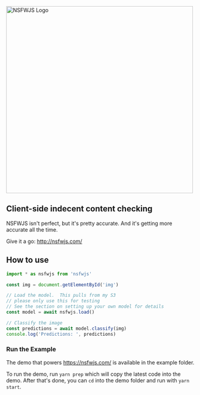 <img src="https://github.com/infinitered/nsfwjs/raw/master/_art/nsfwjs_logo.jpg" alt="NSFWJS Logo" width="500" />

## Client-side indecent content checking

NSFWJS isn't perfect, but it's pretty accurate. And it's getting more accurate all the time.

Give it a go: http://nsfwjs.com/

## How to use

```js
import * as nsfwjs from 'nsfwjs'

const img = document.getElementById('img')

// Load the model.  This pulls from my S3
// please only use this for testing
// See the section on setting up your own model for details
const model = await nsfwjs.load()

// Classify the image
const predictions = await model.classify(img)
console.log('Predictions: ', predictions)
```

### Run the Example

The demo that powers https://nsfwjs.com/ is available in the example folder.

To run the demo, run `yarn prep` which will copy the latest code into the demo.  After that's done, you can `cd` into the demo folder and run with `yarn start`.

